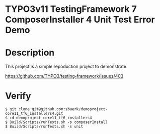 TYPO3v11 TestingFramework 7 ComposerInstaller 4 Unit Test Error Demo
====================================================================

# Description

This project is a simple repoduction project to demonstrate:

https://github.com/TYPO3/testing-framework/issues/403


# Verify

```shell
$ git clone git@github.com:sbuerk/demoproject-core11_tf6_installers4.git
$ cd demoproject-core11_tf6_installers4
$ Build/Scripts/runTests.sh -s composerInstall
$ Build/Scripts/runTests.sh -s unit
```

